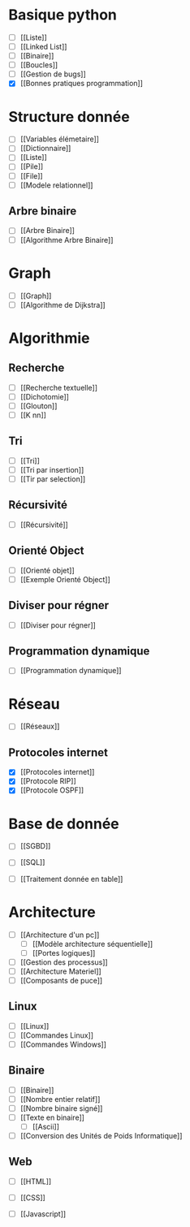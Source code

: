 # Basique python
- [ ] [[Liste]]
- [ ] [[Linked List]]
- [ ] [[Binaire]]
- [ ] [[Boucles]]
- [ ] [[Gestion de bugs]]
- [x] [[Bonnes pratiques programmation]]
# Structure donnée
- [ ] [[Variables élémetaire]]
- [ ] [[Dictionnaire]]
- [ ] [[Liste]]
- [ ] [[Pile]]
- [ ] [[File]]
- [ ] [[Modele relationnel]]
## Arbre binaire
- [ ] [[Arbre Binaire]]
- [ ] [[Algorithme Arbre Binaire]]
# Graph
- [ ] [[Graph]]
- [ ] [[Algorithme de Dijkstra]]

# Algorithmie
## Recherche
- [ ] [[Recherche textuelle]]
- [ ] [[Dichotomie]]
- [ ] [[Glouton]]
- [ ] [[K nn]]

## Tri
- [ ] [[Tri]]
- [ ] [[Tri par insertion]]
- [ ] [[Tir par selection]]
## Récursivité
- [ ] [[Récursivité]]

## Orienté Object
- [ ] [[Orienté objet]]
- [ ] [[Exemple Orienté Object]]

## Diviser pour régner
- [ ] [[Diviser pour régner]]

## Programmation dynamique
- [ ] [[Programmation dynamique]]


# Réseau 
- [ ] [[Réseaux]]
## Protocoles internet
- [x] [[Protocoles internet]]
- [x] [[Protocole RIP]]
- [x] [[Protocole OSPF]]

# Base de donnée
- [ ] [[SGBD]]
- [ ] [[SQL]]
- [ ] [[Traitement donnée en table]]


# Architecture
- [ ] [[Architecture d'un pc]]
	- [ ] [[Modèle architecture séquentielle]]
	- [ ] [[Portes logiques]]
- [ ] [[Gestion des processus]]
- [ ] [[Architecture Materiel]]
- [ ] [[Composants de puce]]
## Linux 
- [ ] [[Linux]]
- [ ] [[Commandes Linux]]
- [ ] [[Commandes Windows]]
## Binaire 
- [ ] [[Binaire]]
- [ ] [[Nombre entier relatif]]
- [ ] [[Nombre binaire signé]]
- [ ] [[Texte en binaire]]
	- [ ] [[Ascii]]
- [ ] [[Conversion des Unités de Poids Informatique]]

## Web
- [ ] [[HTML]]
- [ ] [[CSS]]
- [ ] [[Javascript]]

